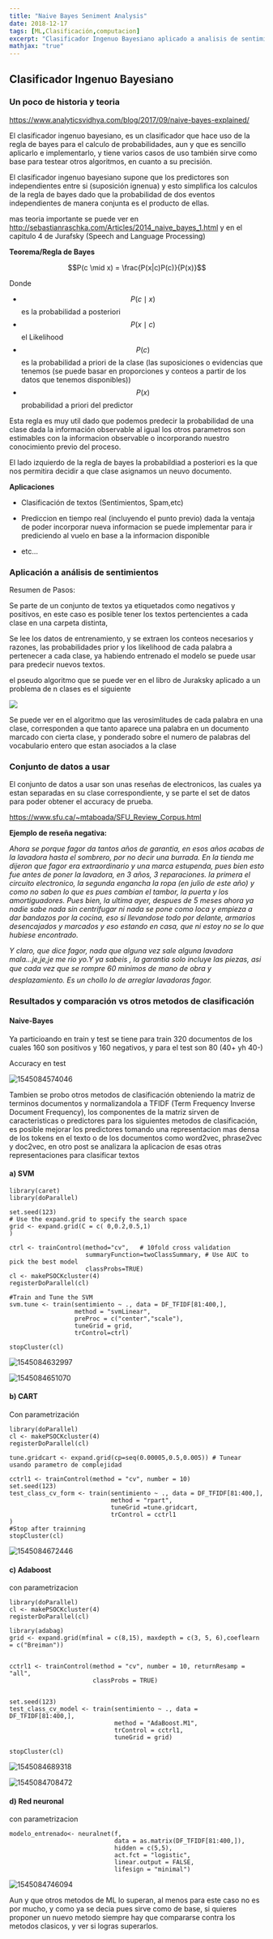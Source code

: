 ```yaml
---
title: "Naive Bayes Seniment Analysis"
date: 2018-12-17
tags: [ML,Clasificación,computacion]
excerpt: "Clasificador Ingenuo Bayesiano aplicado a analisis de sentimientos"
mathjax: "true"
---
```


## Clasificador Ingenuo Bayesiano

### Un poco de historia y teoria

https://www.analyticsvidhya.com/blog/2017/09/naive-bayes-explained/

El clasificador ingenuo bayesiano, es un clasificador que hace uso de la regla de bayes para el calculo de probabilidades, aun y que es sencillo aplicarlo e implementarlo, y tiene varios casos de uso también sirve como base para testear otros algoritmos, en cuanto a su precisión.

El clasificador ingenuo bayesiano supone que los predictores son independientes entre si (suposición ignenua) y esto simplifica los calculos de la regla de bayes dado que la probabilidad de dos eventos independientes de manera conjunta es el producto de ellas.

mas teoria importante se puede ver en http://sebastianraschka.com/Articles/2014_naive_bayes_1.html y en el capitulo 4 de Jurafsky (Speech and Language Processing)

**Teorema/Regla de Bayes**

$$P(c \mid x) = \frac{P(x|c)P(c)}{P(x)}$$

Donde 

* $$P(c \mid x)​$$ es la probabilidad a posteriori
* $$P(x \mid c)$$ el Likelihood
* $$P(c)$$ es la probabilidad a priori de la clase (las suposiciones o evidencias que tenemos (se puede basar en proporciones y conteos a partir de los datos que tenemos disponibles))
* $$P(x)$$ probabilidad a priori del predictor

Esta regla es muy util dado que podemos predecir la probabilidad de una clase dada la información observable al igual los otros parametros son estimables con la informacion observable o incorporando nuestro conocimiento previo del proceso.

El lado izquierdo de la regla de bayes la probabildiad a posteriori es la que nos permitira decidir a que clase asignamos un neuvo documento.

**Aplicaciones**

* Clasificación de textos (Sentimientos, Spam,etc)

* Prediccion en tiempo real (incluyendo el punto previo) dada la ventaja de poder incorporar nueva informacion se puede implementar para ir prediciendo al vuelo en base a la informacion disponible
* etc...

### Aplicación a análisis de sentimientos

Resumen  de Pasos:

Se parte de  un conjunto de textos ya etiquetados como negativos y positivos, en este caso es posible tener los textos pertencientes a cada clase en una carpeta distinta,

Se lee los datos de entrenamiento, y se extraen los conteos necesarios y razones, las probabilidades prior y los likelihood de cada palabra a pertenecer a cada clase, ya habiendo entrenado el modelo se puede usar para predecir nuevos textos.

el pseudo algoritmo que se puede ver en el libro de Juraksky aplicado a un problema de n clases es el siguiente

![](https://i.imgur.com/m4QfyOg.png)

Se puede ver en el algoritmo que las verosimlitudes de cada palabra en una clase, corresponden a que tanto aparece una palabra en un documento marcado con cierta clase, y ponderado sobre el numero de palabras del vocabulario entero que estan asociados a la clase

### Conjunto de datos a usar

El conjunto de datos a usar son unas reseñas de electronicos, las cuales ya estan separadas en su clase correspondiente, y se parte el set de datos para poder obtener el accuracy de prueba.

https://www.sfu.ca/~mtaboada/SFU_Review_Corpus.html

**Ejemplo de reseña negativa:**

*Ahora se porque fagor da tantos años de garantia, en esos años acabas de la lavadora hasta el sombrero, por no decir una burrada. En la tienda me dijeron que fagor era extraordinario y una marca estupenda, pues bien esto fue antes de poner la lavadora, en 3 años, 3 reparaciones. la primera el circuito electronico, la segunda engancha la ropa (en julio de este año) y como no saben lo que es pues cambian el tambor, la puerta y los amortiguadores. Pues bien, la ultima ayer, despues de 5 meses ahora ya nadie sabe nada sin centrifugar ni nada se pone como loca y empieza a dar bandazos por la cocina, eso sí llevandose todo por delante, armarios desencajados y marcados y eso estando en casa, que ni estoy no se lo que hubiese encontrado.*

*Y claro, que dice fagor, nada que alguna vez sale alguna lavadora mala...je,je,je me rio yo.Y ya sabeis , la garantia solo incluye las piezas, asi que cada vez que se rompre 60 minimos de mano de obra y desplazamiento. Es un chollo lo de arreglar lavadoras fagor.* 

### Resultados y comparación vs otros metodos de clasificación

#### Naive-Bayes

Ya particioando en train y test se tiene para train 320 documentos de los cuales 160 son positivos y 160 negativos, y para el test son 80 (40+ yh 40-)

Accuracy en test

![1545084574046](https://i.imgur.com/2n6tDqD.png)

Tambien se probo otros metodos de clasificación obteniendo la matriz de terminos documentos y normalizandola a TFIDF (Term Frequency Inverse Document Frequency), los componentes de la matriz sirven de caracteristicas o predictores para los siguientes metodos de clasificación, es posible mejorar los predictores tomando una representacion mas densa de los tokens en el texto o de los documentos como word2vec, phrase2vec y doc2vec, en otro post se analizara la aplicacion de esas otras representaciones para clasificar textos

#### a) SVM

```
library(caret)
library(doParallel)

set.seed(123)
# Use the expand.grid to specify the search space 
grid <- expand.grid(C = c( 0,0.2,0.5,1)
)

ctrl <- trainControl(method="cv",   # 10fold cross validation
                     summaryFunction=twoClassSummary, # Use AUC to pick the best model
                     classProbs=TRUE)
cl <- makePSOCKcluster(4)
registerDoParallel(cl)  

#Train and Tune the SVM
svm.tune <- train(sentimiento ~ ., data = DF_TFIDF[81:400,], 
                  method = "svmLinear",
                  preProc = c("center","scale"),
                  tuneGrid = grid,
                  trControl=ctrl)

stopCluster(cl)
```

![1545084632997](https://i.imgur.com/RklaoFH.png)



![1545084651070](https://i.imgur.com/gR9kHY7.png)

#### b) CART 

Con parametrización

```
library(doParallel)
cl <- makePSOCKcluster(4)
registerDoParallel(cl)  

tune.gridcart <- expand.grid(cp=seq(0.00005,0.5,0.005)) # Tunear usando parametro de complejidad

cctrl1 <- trainControl(method = "cv", number = 10)
set.seed(123)
test_class_cv_form <- train(sentimiento ~ ., data = DF_TFIDF[81:400,], 
                            method = "rpart", 
                            tuneGrid =tune.gridcart,
                            trControl = cctrl1
)
#Stop after trainning
stopCluster(cl)
```

![1545084672446](https://i.imgur.com/9DDVEgZ.png)

#### c) Adaboost

con parametrizacion

```
library(doParallel)
cl <- makePSOCKcluster(4)
registerDoParallel(cl)

library(adabag)
grid <- expand.grid(mfinal = c(8,15), maxdepth = c(3, 5, 6),coeflearn = c("Breiman"))


cctrl1 <- trainControl(method = "cv", number = 10, returnResamp = "all",
                       classProbs = TRUE)


set.seed(123)
test_class_cv_model <- train(sentimiento ~ ., data = DF_TFIDF[81:400,], 
                             method = "AdaBoost.M1", 
                             trControl = cctrl1,
                             tuneGrid = grid)

stopCluster(cl)
```

![1545084689318](https://i.imgur.com/J5554Kr.png)

![1545084708472](https://i.imgur.com/qRY8rgF.png)

#### d) Red neuronal

con parametrizacion

```
modelo_entrenado<- neuralnet(f,
                             data = as.matrix(DF_TFIDF[81:400,]),
                             hidden = c(5,5),
                             act.fct = "logistic",
                             linear.output = FALSE,
                             lifesign = "minimal")
```



![1545084746094](https://i.imgur.com/3s47Mrr.png)



Aun y que otros metodos de ML lo superan, al menos para este caso no es por mucho, y como ya se decia pues sirve como de base, si quieres proponer un nuevo metodo siempre hay que compararse contra los metodos clasicos, y ver si logras superarlos.